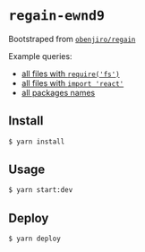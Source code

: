 # `regain-ewnd9`

Bootstraped from [`obenjiro/regain`](https://github.com/obenjiro/regain)

Example queries:

- [all files with `require('fs')`](https://regain-ewnd9.netlify.com/#report&q=Lih7ZmlsZTogLnBhdGgsIGltcG9ydHM6IGFzdC5wcm9ncmFtLmJvZHkuW3R5cGU9IlZhcmlhYmxlRGVjbGFyYXRpb24iXS5kZWNsYXJhdGlvbnMuaW5pdC5bY2FsbGVlLm5hbWU9InJlcXVpcmUiXS5hcmd1bWVudHMudmFsdWV9KS5baW1wb3J0c349L2ZzL10%3D)
- [all files with `import 'react'`](https://regain-ewnd9.netlify.com/#report&q=Lih7ZmlsZTogLnBhdGgsIGltcG9ydHM6IGFzdC5wcm9ncmFtLmJvZHkuW3R5cGU9IkltcG9ydERlY2xhcmF0aW9uIl0uc291cmNlLnZhbHVlfSkuW2ltcG9ydHN%2BPS9yZWFjdC9d)
- [all packages names](https://regain-ewnd9.netlify.com/#report&q=LltwYXRofj0vcGFja2FnZS5qc29uJC8gYW5kIGFzdC5wcml2YXRlICE9IHRydWVdLih7bmFtZTogYXN0Lm5hbWUsIHBhdGh9KQ%3D%3D)

## Install

```sh
$ yarn install
```

## Usage

```sh
$ yarn start:dev
```

## Deploy

```sh
$ yarn deploy
```
